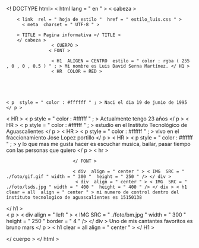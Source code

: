 <! DOCTYPE html>
< html  lang = " en " >
          < cabeza >
		 
		< link  rel = " hoja de estilo "  href = " estilo_luis.css " >
          < meta  charset = " UTF-8 " >
       
        < TITLE > Pagina informativa </ TITLE >
		</ cabeza >
                     < CUERPO >
                    < FONT >
                   
                     < H1  ALIGEN = CENTRO  estilo = " color : rgba ( 255 , 0 , 0 , 0.5 ) " ; > Mi nombre es Luis David Serna Martínez. </ H1 >
                     < HR  COLOR = RED >    
                            		
     
			
							
						
	< p  style = " color : #ffffff " ; > Naci el dia 19 de junio de 1995 </ p >
< HR >
	< p  style = " color : #ffffff " ; > Actualmente tengo 23 años </ p >
< HR >
	< p  style = " color : #ffffff " ; > estudio en el Instituto Tecnológico de Aguascalientes </ p >
< HR >
	< p  style = " color : #ffffff " ; > vivo en el fraccionamiento Jose Lopez portillo </ p >
< HR >
	< p  style = " color : #ffffff " ; > y lo que mas me gusta hacer es escuchar musica, bailar, pasar tiempo con las personas que quiero
</ p > < hr >


                     
                             </ FONT >
							
							 < div  align = " center " > < IMG  SRC = " ./foto/gif.gif " width = " 300 "  height = " 250 " /> </ div >
							  < div  align = " center " > < IMG  SRC = " ./foto/lsds.jpg " width = " 400 "  height = " 400 " /> </ div > < h1  clear = all  align = " center " > mi numero de control dentro del instituto tecnologico de aguascalientes es 15150138
</ h1 >							  
							     < p > < div  align = " left " > < IMG  SRC = " ./foto/bm.jpg " width = " 300 "  height = " 250 "   border = " 4 " /> </ div > Uno de mis cantantes favoritos es bruno mars </ p >
			                          < h1  clear = all  align = " center " > </ H1 >
                    
                    
		
                    
</ cuerpo >
</ html >
